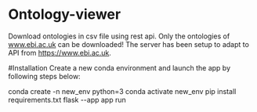 # Ontology-viewer
Download ontologies in csv file using rest api. Only the ontologies of www.ebi.ac.uk can be downloaded! The server has been setup to adapt to API from https://www.ebi.ac.uk.

#Installation
Create a new conda environment and launch the app by following steps below:

conda create -n new_env python=3 
conda activate new_env
pip install requirements.txt
flask --app app run

